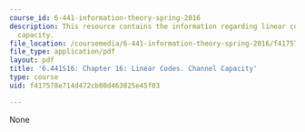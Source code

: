```yaml
---
course_id: 6-441-information-theory-spring-2016
description: This resource contains the information regarding linear codes. Channel
  capacity.
file_location: /coursemedia/6-441-information-theory-spring-2016/f417578e714d472cb08d463825e45f03_MIT6_441S16_chapter_16.pdf
file_type: application/pdf
layout: pdf
title: '6.441S16: Chapter 16: Linear Codes. Channel Capacity'
type: course
uid: f417578e714d472cb08d463825e45f03

---
```

None